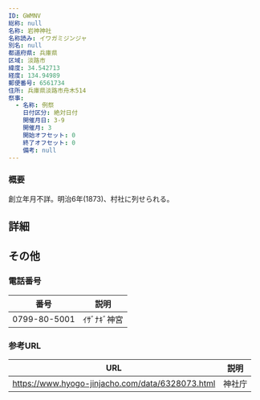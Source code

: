 ```yaml
---
ID: GWMNV
総称: null
名称: 岩神神社
名称読み: イワガミジンジャ
別名: null
都道府県: 兵庫県
区域: 淡路市
緯度: 34.542713
経度: 134.94989
郵便番号: 6561734
住所: 兵庫県淡路市舟木514
祭事:
  - 名称: 例祭
    日付区分: 絶対日付
    開催月日: 3-9
    開催月: 3
    開始オフセット: 0
    終了オフセット: 0
    備考: null
---
```


### 概要

創立年月不詳。明治6年(1873)、村社に列せられる。

## 詳細

## その他

### 電話番号

| 番号         | 説明       |
| ------------ | ---------- |
| 0799-80-5001 | ｲｻﾞﾅｷﾞ神宮 |

### 参考URL

| URL                                              | 説明   |
| ------------------------------------------------ | ------ |
| https://www.hyogo-jinjacho.com/data/6328073.html | 神社庁 |
